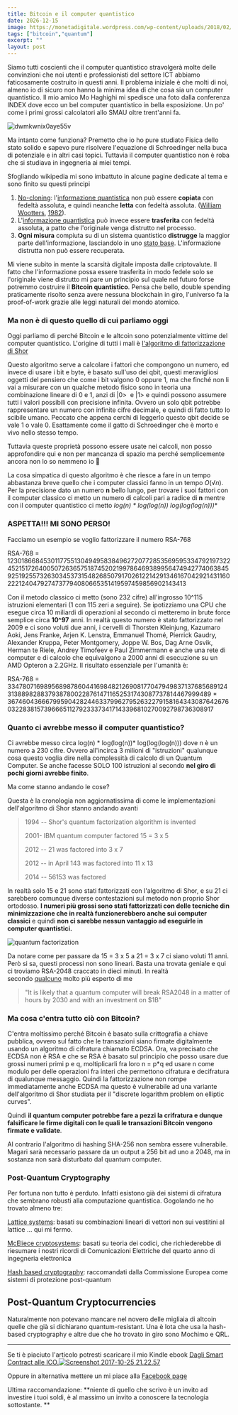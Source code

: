 ```yaml
---
title: Bitcoin e il computer quantistico
date: 2026-12-15
image: https://monetadigitale.wordpress.com/wp-content/uploads/2018/02/structure-light-led-movement-158826.jpeg?w=1024
tags: ["bitcoin","quantum"]
excerpt: ""
layout: post
---
```


Siamo tutti coscienti che il computer quantistico stravolgerà molte delle convinzioni che noi utenti e professionisti del settore ICT abbiamo faticosamente costruito in questi anni. Il problema iniziale è che molti di noi, almeno io di sicuro non hanno la minima idea di che cosa sia un computer quantistico. Il mio amico Mo Haghighi mi spedisce una foto dalla conferenza INDEX dove ecco un bel computer quantistico in bella esposizione. Un po' come i primi grossi calcolatori allo SMAU oltre trent'anni fa.

![dwmkwnix0aye55v](https://monetadigitale.wordpress.com/wp-content/uploads/2018/02/dwmkwnix0aye55v.jpg?w=342&h=342)

Ma intanto come funziona? Premetto che io ho pure studiato Fisica dello stato solido e sapevo pure risolvere l'equazione di Schroedinger nella buca di potenziale e in altri casi topici. Tuttavia il computer quantistico non è roba che si studiava in ingegneria ai miei tempi.

Sfogliando wikipedia mi sono imbattuto in alcune pagine dedicate al tema e sono finito su questi principi

1.  [No-cloning](https://href.li/?https://it.wikipedia.org/wiki/Teorema_di_no-cloning_quantistico "Teorema di no-cloning quantistico"): l'[informazione quantistica](https://href.li/?https://it.wikipedia.org/wiki/Informazione_quantistica "Informazione quantistica") non può essere **copiata** con fedeltà assoluta, e quindi neanche **letta** con fedeltà assoluta. ([William Wootters](https://href.li/?https://it.wikipedia.org/w/index.php?title=William_Wootters&action=edit&redlink=1 "William Wootters (la pagina non esiste)"), [1982](https://href.li/?https://it.wikipedia.org/wiki/1982 "1982")).
2.  L'[informazione quantistica](https://href.li/?https://it.wikipedia.org/wiki/Informazione_quantistica "Informazione quantistica") può invece essere **trasferita** con fedeltà assoluta, a patto che l'originale venga distrutto nel processo.
3.  **Ogni misura** compiuta su di un sistema quantistico **distrugge** la maggior parte dell'informazione, lasciandolo in uno [stato base](https://href.li/?https://it.wikipedia.org/wiki/Stato_quantico "Stato quantico"). L'informazione distrutta non può essere recuperata.

Mi viene subito in mente la scarsità digitale imposta dalle criptovalute. Il fatto che l'informazione possa essere trasferita in modo fedele solo se l'originale viene distrutto mi pare un principio sul quale nel futuro forse potremmo costruire il **Bitcoin quantistico**. Pensa che bello, double spending praticamente risolto senza avere nessuna blockchain in giro, l'universo fa la proof-of-work grazie alle leggi naturali del mondo atomico.

### **Ma non è di questo quello di cui parliamo oggi**

Oggi parliamo di perché Bitcoin e le altcoin sono potenzialmente vittime del computer quantistico. L'origine di tutti i mali è [l'algoritmo di fattorizzazione di Shor](https://href.li/?https://it.wikipedia.org/wiki/Algoritmo_di_fattorizzazione_di_Shor)

Questo algoritmo serve a calcolare i fattori che compongono un numero, ed invece di usare i bit e byte, è basato sull'uso dei qbit, questi meravigliosi oggetti del pensiero che come i bit valgono 0 oppure 1, ma che finché non li vai a misurare con un qualche metodo fisico sono in teoria una combinazione lineare di 0 e 1, anzi di |0>  e |1> e quindi possono assumere tutti i valori possibili con precisione infinita. Ovvero un solo qbit potrebbe rappresentare un numero con infinite cifre decimale, e quindi di fatto tutto lo scibile umano. Peccato che appena cerchi di leggerlo questo qbit decide se vale 1 o vale 0. Esattamente come il gatto di Schroedinger che è morto e vivo nello stesso tempo.

Tuttavia queste proprietà possono essere usate nei calcoli, non posso approfondire qui e non per mancanza di spazio ma perché semplicemente ancora non lo so nemmeno io 🙂

La cosa simpatica di questo algoritmo è che riesce a fare in un tempo abbastanza breve quello che i computer classici fanno in un tempo *O*(√*n*). Per la precisione dato un numero **n** bello lungo, per trovare i suoi fattori con il computer classico ci metto un numero di calcoli pari a radice di **n** mentre con il computer quantistico ci metto **log(n) * log(log(n))* log(log(log(n)))**

### ASPETTA!!! MI SONO PERSO!

Facciamo un esempio se voglio fattorizzare il numero RSA-768

RSA-768 = 1230186684530117755130494958384962720772853569595334792197322452151726400507263657518745202199786469389956474942774063845925192557326303453731548268507917026122142913461670429214311602221240479274737794080665351419597459856902143413

Con il metodo classico ci metto (sono 232 cifre) all'ingrosso 10^115 istruzioni elementari (1 con 115 zeri a seguire). Se ipotizziamo una CPU che esegue circa 10 miliardi di operazioni al secondo ci metteremo in brute force semplice circa **10^97** anni. In realtà questo numero è stato fattorizzato nel 2009 e ci sono voluti due anni, i cervelli di Thorsten Kleinjung, Kazumaro Aoki, Jens Franke, Arjen K. Lenstra, Emmanuel Thomé, Pierrick Gaudry, Alexander Kruppa, Peter Montgomery, Joppe W. Bos, Dag Arne Osvik, Herman te Riele, Andrey Timofeev e Paul Zimmermann e anche una rete di computer e di calcolo che equivalgono a 2000 anni di esecuzione su un AMD Opteron a 2.2GHz. Il risultato essenziale per l'umanità è:

RSA-768 =
33478071698956898786044169848212690817704794983713768568912431388982883793878002287614711652531743087737814467999489
*
36746043666799590428244633799627952632279158164343087642676032283815739666511279233373417143396810270092798736308917

### Quanto ci avrebbe messo il computer quantistico?

Ci avrebbe messo circa log(n) * log(log(n))* log(log(log(n))) dove n è un numero a 230 cifre. Ovvero all'incirca 3 milioni di "istruzioni" qualunque cosa questo voglia dire nella complessità di calcolo di un Quantum Computer. Se anche facesse SOLO 100 istruzioni al secondo **nel giro di pochi giorni avrebbe finito**.

Ma come stanno andando le cose?

Questa è la cronologia non aggiornatissima di come le implementazioni dell'algoritmo di Shor stanno andando avanti

> 1994 -- Shor's quantum factorization algorithm is invented
>
> 2001- IBM quantum computer factored 15 = 3 x 5
>
> 2012 -- 21 was factored into 3 x 7
>
> 2012 -- in April 143 was factored into 11 x 13
>
> 2014 -- 56153 was factored

In realtà solo 15 e 21 sono stati fattorizzati con l'algoritmo di Shor, e su 21 ci sarebbero comunque diverse contestazioni sul metodo non proprio Shor ortodosso. **I numeri più grossi sono stati fattorizzati con delle tecniche din minimizzazione che in realtà funzionerebbero anche sui computer classici** e quindi **non ci sarebbe nessun vantaggio ad eseguirle in computer quantistici.**

![quantum factorization](https://scx2.b-cdn.net/gfx/news/hires/2014/quantumfacto.jpg)

Da notare come per passare da 15 = 3 x 5 a 21 = 3 x 7 ci siano voluti 11 anni. Però si sa, questi processi non sono lineari. Basta una trovata geniale e qui ci troviamo RSA-2048 craccato in dieci minuti. In realtà secondo [qualcuno](https://href.li/?https://www.youtube.com/watch?v=wWHAs--HA1c) molto più esperto di me

> "It is likely that a quantum computer will break RSA2048 in a matter of hours by 2030 and with an investment on $1B"

### Ma cosa c'entra tutto ciò con Bitcoin?

C'entra moltissimo perché Bitcoin è basato sulla crittografia a chiave pubblica, ovvero sul fatto che le transazioni siano firmate digitalmente usando un algoritmo di cifratura chiamato ECDSA. Ora, va precisato che ECDSA non è RSA e che se RSA è basato sul principio che posso usare due grossi numeri primi p e q, moltiplicarli fra loro n = p*q ed usare n come modulo per delle operazioni fra interi che permettono cifratura e decifratura di qualunque messaggio. Quindi la fattorizzazione non rompe immediatamente anche ECDSA ma questo è vulnerabile ad una variante dell'algoritmo di Shor studiata per il "discrete logarithm problem on elliptic curves".

Quindi **il quantum computer potrebbe fare a pezzi la crifratura e dunque falsificare le firme digitali con le quali le transazioni Bitcoin vengono firmate e validate**.

Al contrario l'algoritmo di hashing SHA-256 non sembra essere vulnerabile. Magari sarà necessario passare da un output a 256 bit ad uno a 2048, ma in sostanza non sarà disturbato dal quantum computer.

### Post-Quantum Cryptography

Per fortuna non tutto è perduto. Infatti esistono già dei sistemi di cifratura che sembrano robusti alla computazione quantistica. Gogolando ne ho trovato almeno tre:

[Lattice systems](https://href.li/?https://en.wikipedia.org/wiki/Lattice-based_cryptography): basati su combinazioni lineari di vettori non sui vestitini al lattice ... qui mi fermo.

[McEliece cryptosystems](https://href.li/?https://en.wikipedia.org/wiki/McEliece_cryptosystem): basati su teoria dei codici, che richiederebbe di riesumare i nostri ricordi di Comunicazioni Elettriche del quarto anno di ingegneria elettronica

[Hash based cryptography](https://href.li/?https://en.wikipedia.org/wiki/Hash-based_cryptography): raccomandati dalla Commissione Europea come sistemi di protezione post-quantum

Post-Quantum Cryptocurrencies
-----------------------------

Naturalmente non potevano mancare nel novero delle migliaia di altcoin quelle che già si dichiarano quantum-resistant. Una è Iota che usa la hash-based cryptography e altre due che ho trovato in giro sono Mochimo e QRL.

---

Se ti è piaciuto l'articolo potresti scaricare il mio Kindle ebook [Dagli Smart Contract alle ICO.![Screenshot 2017-10-25 21.22.57](https://monetadigitale.wordpress.com/wp-content/uploads/2017/10/screenshot-2017-10-25-21-22-57.png?w=167&h=287)](https://href.li/?http://amzn.eu/j95TnCq)

Oppure in alternativa mettere un mi piace alla [Facebook page](https://href.li/?https://www.facebook.com/digitaldavide)

Ultima raccomandazione: **niente di quello che scrivo è un invito ad investire i tuoi soldi, è al massimo un invito a conoscere la tecnologia sottostante. **